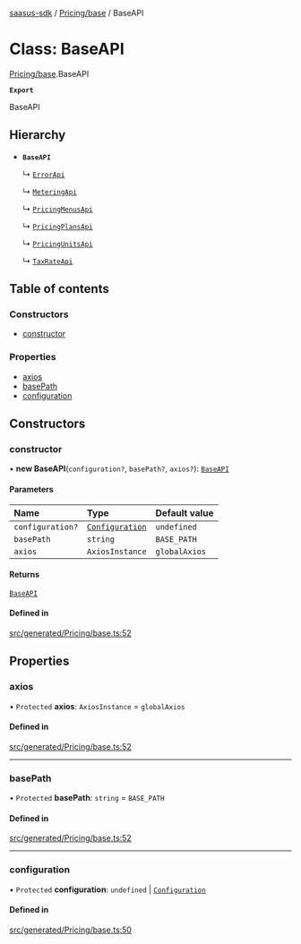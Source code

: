 [saasus-sdk](../README.md) / [Pricing/base](../modules/Pricing_base.md) / BaseAPI

# Class: BaseAPI

[Pricing/base](../modules/Pricing_base.md).BaseAPI

**`Export`**

BaseAPI

## Hierarchy

- **`BaseAPI`**

  ↳ [`ErrorApi`](Pricing_api.ErrorApi.md)

  ↳ [`MeteringApi`](Pricing_api.MeteringApi.md)

  ↳ [`PricingMenusApi`](Pricing_api.PricingMenusApi.md)

  ↳ [`PricingPlansApi`](Pricing_api.PricingPlansApi.md)

  ↳ [`PricingUnitsApi`](Pricing_api.PricingUnitsApi.md)

  ↳ [`TaxRateApi`](Pricing_api.TaxRateApi.md)

## Table of contents

### Constructors

- [constructor](Pricing_base.BaseAPI.md#constructor)

### Properties

- [axios](Pricing_base.BaseAPI.md#axios)
- [basePath](Pricing_base.BaseAPI.md#basepath)
- [configuration](Pricing_base.BaseAPI.md#configuration)

## Constructors

### constructor

• **new BaseAPI**(`configuration?`, `basePath?`, `axios?`): [`BaseAPI`](Pricing_base.BaseAPI.md)

#### Parameters

| Name | Type | Default value |
| :------ | :------ | :------ |
| `configuration?` | [`Configuration`](Pricing_configuration.Configuration.md) | `undefined` |
| `basePath` | `string` | `BASE_PATH` |
| `axios` | `AxiosInstance` | `globalAxios` |

#### Returns

[`BaseAPI`](Pricing_base.BaseAPI.md)

#### Defined in

[src/generated/Pricing/base.ts:52](https://github.com/saasus-platform/saasus-sdk-javascript/blob/c67ac22/src/generated/Pricing/base.ts#L52)

## Properties

### axios

• `Protected` **axios**: `AxiosInstance` = `globalAxios`

#### Defined in

[src/generated/Pricing/base.ts:52](https://github.com/saasus-platform/saasus-sdk-javascript/blob/c67ac22/src/generated/Pricing/base.ts#L52)

___

### basePath

• `Protected` **basePath**: `string` = `BASE_PATH`

#### Defined in

[src/generated/Pricing/base.ts:52](https://github.com/saasus-platform/saasus-sdk-javascript/blob/c67ac22/src/generated/Pricing/base.ts#L52)

___

### configuration

• `Protected` **configuration**: `undefined` \| [`Configuration`](Pricing_configuration.Configuration.md)

#### Defined in

[src/generated/Pricing/base.ts:50](https://github.com/saasus-platform/saasus-sdk-javascript/blob/c67ac22/src/generated/Pricing/base.ts#L50)
